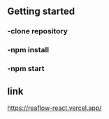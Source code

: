 ## Getting started
### -clone repository
### -npm install
### -npm start

## link
https://reaflow-react.vercel.app/
